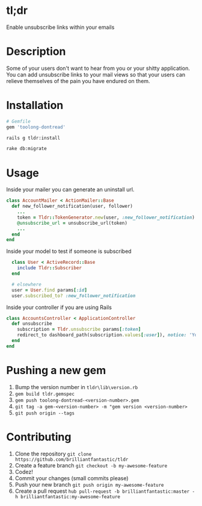 tl;dr
====

Enable unsubscribe links within your emails

# Description

Some of your users don't want to hear from you or your shitty application. You can add unsubscribe links to your mail views so that your users can relieve themselves of the pain you have endured on them.

# Installation

```rb
# Gemfile
gem 'toolong-dontread'
```

```sh
rails g tldr:install

rake db:migrate
```

# Usage

Inside your mailer you can generate an uninstall url.

```rb
class AccountMailer < ActionMailer::Base
  def new_follower_notification(user, follower)
    ...
    token = Tldr::TokenGenerator.new(user, :new_follower_notification).token
    @unsubscribe_url = unsubscribe_url(token)
    ...
  end
end
```

Inside your model to test if someone is subscribed

```rb
  class User < ActiveRecord::Base
    include Tldr::Subscriber
  end

  # elsewhere
  user = User.find params[:id]
  user.subscribed_to? :new_follower_notification
```

Inside your controller if you are using Rails

```rb
class AccountsController < ApplicationController
  def unsubscribe
    subscription = Tldr.unsubscribe params[:token]
    redirect_to dashboard_path(subscription.values[:user]), notice: 'You have successfully been unsubscribed from that stupid ass email'
  end
end
```

# Pushing a new gem

1. Bump the version number in `tldr\lib\version.rb`
1. `gem build tldr.gemspec`
1. `gem push toolong-dontread-<version-number>.gem`
1. `git tag -a gem-<version-number> -m "gem version <version-number>`
1. `git push origin --tags`

# Contributing

1. Clone the repository `git clone https://github.com/brilliantfantastic/tldr`
1. Create a feature branch `git checkout -b my-awesome-feature`
1. Codez!
1. Commit your changes (small commits please)
1. Push your new branch `git push origin my-awesome-feature`
1. Create a pull request `hub pull-request -b brilliantfantastic:master -h brilliantfantastic:my-awesome-feature`
